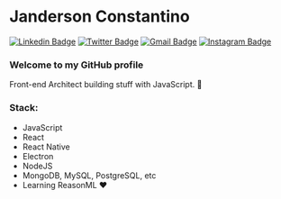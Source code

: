 # Janderson Constantino

[![Linkedin Badge](https://img.shields.io/badge/-LinkedIn-blue?style=flat-square&logo=Linkedin&logoColor=white&link=https://www.linkedin.com/in/jandersonconstantino/)](https://www.linkedin.com/in/jandersonconstantino/)
[![Twitter Badge](https://img.shields.io/badge/-Twitter-1ca0f1?style=flat-square&labelColor=1ca0f1&logo=twitter&logoColor=white&link=https://twitter.com/jandconstantino)](https://twitter.com/jandconstantino)
[![Gmail Badge](https://img.shields.io/badge/-Gmail-c14438?style=flat-square&logo=Gmail&logoColor=white&link=mailto:jandersonconstantino@gmail.com)](mailto:jandersonconstantino@gmail.com)
[![Instagram Badge](https://img.shields.io/badge/-Instagram-000000?style=flat-square&labelColor=000&logo=instagram&logoColor=white&link=https://www.instagram.com/jandersonconstantino/)](https://www.instagram.com/jandersonconstantino/)

### Welcome to my GitHub profile

Front-end Architect building stuff with JavaScript. :rocket:

### Stack:
- JavaScript
- React
- React Native
- Electron
- NodeJS
- MongoDB, MySQL, PostgreSQL, etc
- Learning ReasonML :heart:

<!--
**JandersonConstantino/JandersonConstantino** is a ✨ _special_ ✨ repository because its `README.md` (this file) appears on your GitHub profile.

Here are some ideas to get you started:

- 🔭 I’m currently working on ...
- 🌱 I’m currently learning ...
- 👯 I’m looking to collaborate on ...
- 🤔 I’m looking for help with ...
- 💬 Ask me about ...
- 📫 How to reach me: ...
- 😄 Pronouns: ...
- ⚡ Fun fact: ...
-->
